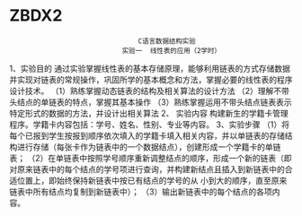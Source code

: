 # ZBDX2
								    C语言数据结构实验
								实验一  线性表的应用（2学时）
1、实验目的
	通过实验掌握线性表的基本存储原理，能够利用链表的方式存储数据并实现对链表的常规操作，巩固所学的基本概念和方法，掌握必要的线性表的程序设计技术。
	（1）熟练掌握动态链表的结构及相关算法的设计方法
	（2）理解不带头结点的单链表的特点，掌握其基本操作
	（3）熟练掌握运用不带头结点链表表示特定形式的数据的方法，并设计出相关算法
2、 实验内容
	构建新生的学籍卡管理程序。学籍卡内容包括：学号、姓名、性别、专业等内容。
3、实验步骤
	（1）将每个已报到学生按报到顺序依次填入的学籍卡填入相关内容，并以单链表的存储结构进行存储（每张卡作为链表中的一个数据结点），创建形成一个学籍卡的单链表；
	（2）在单链表中按照学号顺序重新调整结点的顺序，形成一个新的链表（即对原来链表中的每个结点的学号项进行查询，并构建新结点且插入到新链表中的合适位置上，即始终保持新链表中按已有结点的学号的从		   小到大的顺序，直至原来链表中所有结点均复制到新链表中）；
	（3）输出新链表中的每个结点的各项内容。

